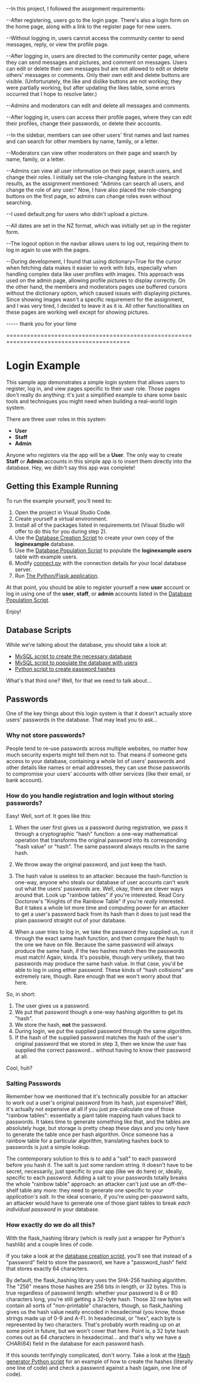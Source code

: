 --In this project, I followed the assignment requirements:

--After registering, users go to the login page. There's also a login form on the home page, along with a link to the register page for new users.


--Without logging in, users cannot access the community center to send messages, reply, or view the profile page.

--After logging in, users are directed to the community center page, where they can send messages and pictures, and comment on messages. Users can edit or delete their own messages but are not allowed to edit or delete others' messages or comments. Only their own edit and delete buttons are visible. (Unfortunately, the like and dislike buttons are not working; they were partially working, but after updating the likes table, some errors occurred that I hope to resolve later.)

--Admins and moderators can edit and delete all messages and comments.

--After logging in, users can access their profile pages, where they can edit their profiles, change their passwords, or delete their accounts.

--In the sidebar, members can see other users' first names and last names and can search for other members by name, family, or a letter.

--Moderators can view other moderators on their page and search by name, family, or a letter.

--Admins can view all user information on their page, search users, and change their roles. I initially set the role-changing feature in the search results, as the assignment mentioned: "Admins can search all users, and change the role of any user." Now, I have also placed the role-changing buttons on the first page, so admins can change roles even without searching.

--I used default.png for users who didn't upload a picture.

--All dates are set in the NZ format, which was initially set up in the register form.

--The logout option in the navbar allows users to log out, requiring them to log in again to use with the pages.

--During development, I found that using dictionary=True for the cursor when fetching data makes it easier to work with lists, especially when handling complex data like user profiles with images. This approach was used on the admin page, allowing profile pictures to display correctly. On the other hand, the members and moderators pages use buffered cursors without the dictionary option, which caused issues with displaying pictures. Since showing images wasn't a specific requirement for the assignment, and I was very tired, I decided to leave it as it is. All other functionalities on these pages are working well except for showing pictures.



----- thank you for your time

==========================================================================================


# Login Example

This sample app demonstrates a simple login system that allows users to
register, log in, and view pages specific to their user role. Those pages don't
really do anything: it's just a simplified example to share some basic tools
and techniques you might need when building a real-world login system.

There are three user roles in this system:
- **User**
- **Staff**
- **Admin**

Anyone who registers via the app will be a **User**. The only way to create
**Staff** or **Admin** accounts in this simple app is to insert them directly
into the database. Hey, we didn't say this app was complete!

## Getting this Example Running

To run the example yourself, you'll need to:

1. Open the project in Visual Studio Code.
2. Create yourself a virtual environment.
3. Install all of the packages listed in requirements.txt (Visual Studio will
   offer to do this for you during step 2).
4. Use the [Database Creation Script](<Create Database.sql>) to create your own
   copy of the **loginexample** database.
5. Use the [Database Population Script](<Populate Database.sql>) to populate
   the **loginexample** ***users*** table with example users.
6. Modify [connect.py](loginapp/connect.py) with the connection details for
   your local database server.
7. Run [The Python/Flask application](run.py).

At that point, you should be able to register yourself a new **user** account
or log in using one of the **user**, **staff**, or **admin** accounts listed in
the [Database Population Script](<Populate Database.sql>).

Enjoy!

## Database Scripts

While we're talking about the database, you should take a look at:
- [MySQL script to create the necessary database](<Create Database.sql>)
- [MySQL script to populate the database with users](<Populate Database.sql>)
- [Python script to create password hashes](password_hash_generator.py)

What's that third one? Well, for that we need to talk about...

## Passwords

One of the key things about this login system is that it doesn't actually store
users' passwords in the database. That may lead you to ask...

### Why not store passwords?
People tend to re-use passwords across multiple websites, no matter how much
security experts might tell them not to. That means if someone gets access to
your database, containing a whole lot of users' passwords and other details
like names or email addresses, they can use those passwords to compromise
your users' accounts with other services (like their email, or bank account).

### How do you handle registration and login without storing passwords?

Easy! Well, sort of. It goes like this:

1. When the user first gives us a password during registration, we pass it
   through a cryptographic "hash" function: a one-way mathematical operation
   that transforms the original password into its corresponding "hash value"
   or "hash". The same password always results in the same hash.
   
2. We throw away the original password, and just keep the hash.
   
3. The hash value is useless to an attacker: because the hash-function is
   one-way, anyone who steals our database of user accounts can't work out
   what the users' passwords are. Well, okay, there are clever ways around
   that. Look up "rainbow tables" if you're interested. Read Cory Doctorow's
   "Knights of the Rainbow Table" if you're *really* interested. But it takes
   a whole lot more time and computing power for an attacker to get a user's
   password back from its hash than it does to just read the plain password
   straight out of your database.

4. When a user tries to log in, we take the password they supplied us, run it
   through the exact same hash function, and then compare the hash to the one
   we have on file. Because the same password will always produce the same
   hash, if the two hashes match then the passwords must match! Again, kinda.
   It's possible, though very unlikely, that two passwords may produce the
   same hash value. In that case, you'd be able to log in using either
   password. These kinds of "hash collisions" are extremely rare, though. Rare
   enough that we won't worry about that here.

So, in short:
1. The user gives us a password.
2. We put that password though a one-way hashing algorithm to get its "hash".
3. We store the hash, **not** the password.
4. During login, we put the supplied password through the same algorithm.
5. If the hash of the supplied password matches the hash of the user's original
   password that we stored in step 3, then we know the user has supplied the
   correct password... without having to know their password at all.

Cool, huh?

### Salting Passwords

Remember how we mentioned that it's technically possible for an attacker to
work out a user's original password from its hash, just expensive? Well, it's
actually not expensive at all if you just pre-calculate one of those "rainbow
tables": essentially a giant table mapping hash values back to passwords. It
takes time to generate something like that, and the tables are absolutely huge,
but storage is pretty cheap these days and you only have to generate the table
once per hash algorithm. Once someone has a rainbow table for a particular
algorithm, translating hashes back to passwords is just a simple lookup.

The contemporary solution to this is to add a "salt" to each password before
you hash it. The salt is just some random string. It doesn't have to be secret,
necessarily, just specific to your app (like we do here) or, ideally, specific
to each password. Adding a salt to your passwords totally breaks the whole
"rainbow table" approach: an attacker can't just use an off-the-shelf table
any more: they need to generate one specific to *your application's salt*. In
the ideal scenario, if you're using per-password salts, an attacker would have
to generate one of those giant tables to break *each individual password* in
your database.

### How exactly do we do all this?

With the flask_hashing library (which is really just a wrapper for Python's
hashlib) and a couple lines of code.

If you take a look at the [database creation script](<Create Database.sql>),
you'll see that instead of a "password" field to store the password, we have a
"password_hash" field that stores exactly 64 characters.

By default, the flask_hashing library uses the SHA-256 hashing algorithm. The
"256" means those hashes are 256 bits in length, or 32 bytes. This is true
regardless of password length: whether your password is 8 or 80 characters
long, you're still getting a 32-byte hash. Those 32 raw bytes will contain all
sorts of "non-printable" characters, though, so flask_hashing gives us the
hash value neatly encoded in hexadecimal (you know, those strings made up of
0-9 and A-F). In hexadecimal, or "hex", each byte is represented by two
characters. That's probably worth reading up on at some point in future, but
we won't cover that here. Point is, a 32 byte hash comes out as 64 characters
in hexadecimal... and that's why we have a CHAR(64) field in the database for
each password hash.

If this sounds terrifyingly complicated, don't worry. Take a look at the
[Hash generator Python script](password_hash_generator.py) for an example of
how to create the hashes (literally one line of code) and check a password
against a hash (again, one line of code).